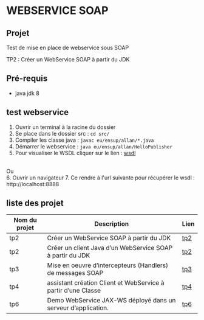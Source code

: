 # WEBSERVICE SOAP

## Projet

Test de mise en place de webservice sous SOAP

TP2 : Créer un WebService SOAP à partir du JDK

## Pré-requis
* java jdk 8

## test webservice
1. Ouvrir un terminal à la racine du dossier
2. Se place dans le dossier src : ```cd src/```
3. Compiler les classe java : ```javac eu/ensup/allan/*.java```
4. Démarrer le webservice : ```java eu/ensup/allan/HelloPublisher```
5. Pour visualiser le WSDL cliquer sur le lien : [wsdl](http://localhost:8888/hello?wsdl)
<br/> 
Ou
<br/>
6. Ouvrir un navigateur
7. Ce rendre à l'url suivante pour récupérer le wsdl :  http://localhost:8888

## liste des projet

Nom du projet | Description | Lien
---|---|----
tp2|Créer un WebService SOAP à partir du JDK| [tp2](https://github.com/asemin08/WebServicesSOAP)
tp2|Créer un client Java d’un WebService SOAP à partir du JDK| [tp2](https://github.com/asemin08/WebServicesSOAP/tree/tp2SOAP)
tp3|Mise en oeuvre d’intercepteurs (Handlers) de messages SOAP | [tp3](https://github.com/asemin08/WebServicesSOAP/tree/tp3SOAP)
tp4|assistant création Client et WebService à partir d’une Classe  | [tp4](https://github.com/asemin08/WebServicesSOAP/tree/tp4SOAP)
tp6|Demo WebService JAX-WS déployé dans un serveur d’application. |[tp6](https://github.com/asemin08/WebServicesSOAP/tree/tp6SOAP)
